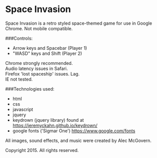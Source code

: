 # Space Invasion
Space Invasion is a retro styled space-themed game for use in Google Chrome. Not mobile compatible. 

###Controls:  
* Arrow keys and Spacebar  (Player 1)
* "WASD" keys and Shift (Player 2)

Chrome strongly recommended.  
Audio latency issues in Safari.  
Firefox 'lost spaceship' issues.  Lag.  
IE not tested.

###Technologies used:
* html
* css
* javascript
* jquery
* keydrown (jquery library) found at https://jeremyckahn.github.io/keydrown/
* google fonts ('Sigmar One') https://www.google.com/fonts


All images, sound effects, and music were created by Alec McGovern.


Copyright 2015.  All rights reserved.  